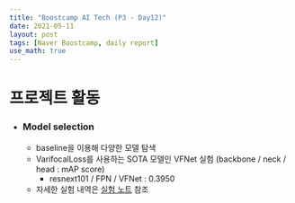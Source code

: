 ```yaml
---
title: "Boostcamp AI Tech (P3 - Day12)"
date: 2021-05-11
layout: post
tags: [Naver Boostcamp, daily report]
use_math: true
---
```


# 프로젝트 활동
* ### Model selection
    * baseline을 이용해 다양한 모델 탐색
    * VarifocalLoss를 사용하는 SOTA 모델인 VFNet 실험 (backbone / neck / head : mAP score)
        * resnext101 / FPN / VFNet : 0.3950
    * 자세한 실험 내역은 [실험 노트](https://docs.google.com/spreadsheets/d/1fgz2OTDS8Vzn7plbNVCt062fSE8T-RfWptqRZf9RpV8/edit#gid=346165051) 참조
